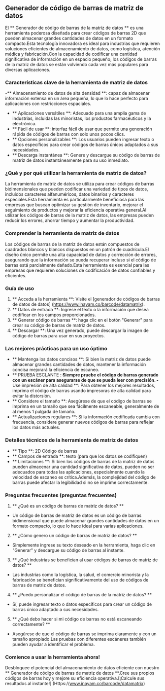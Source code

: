 ## Generador de código de barras de matriz de datos

El ** Generador de código de barras de la matriz de datos ** es una herramienta poderosa diseñada para crear códigos de barras 2D que pueden almacenar grandes cantidades de datos en un formato compacto.Esta tecnología innovadora es ideal para industrias que requieren soluciones eficientes de almacenamiento de datos, como logística, atención médica y fabricación.Con la capacidad de codificar una cantidad significativa de información en un espacio pequeño, los códigos de barras de la matriz de datos se están volviendo cada vez más populares para diversas aplicaciones.

### Características clave de la herramienta de matriz de datos

-** Almacenamiento de datos de alta densidad **: capaz de almacenar información extensa en un área pequeña, lo que lo hace perfecto para aplicaciones con restricciones espaciales.
- ** Aplicaciones versátiles **: Adecuado para una amplia gama de industrias, incluidas las minoristas, los productos farmacéuticos y la electrónica.
- ** Fácil de usar **: interfaz fácil de usar que permite una generación rápida de códigos de barras con solo unos pocos clics.
- ** Opciones personalizables **: Los usuarios pueden ingresar texto o datos específicos para crear códigos de barras únicos adaptados a sus necesidades.
- ** Descarga instantánea **: Genere y descargue su código de barras de matriz de datos instantáneamente para su uso inmediato.

### ¿Qué y por qué utilizar la herramienta de matriz de datos?

La herramienta de matriz de datos se utiliza para crear códigos de barras bidimensionales que pueden codificar una variedad de tipos de datos, incluidos caracteres alfanuméricos, datos binarios y caracteres especiales.Esta herramienta es particularmente beneficiosa para las empresas que buscan optimizar su gestión de inventario, mejorar el seguimiento de productos y mejorar la eficiencia operativa general.Al utilizar los códigos de barras de la matriz de datos, las empresas pueden reducir los errores, ahorrar tiempo y aumentar la productividad.

### Comprender la herramienta de matriz de datos

Los códigos de barras de la matriz de datos están compuestos de cuadrados blancos y blancos dispuestos en un patrón de cuadrícula.El diseño único permite una alta capacidad de datos y corrección de errores, asegurando que la información se pueda recuperar incluso si el código de barras está parcialmente dañado.Esta herramienta es esencial para las empresas que requieren soluciones de codificación de datos confiables y eficientes.

### Guía de uso

1. ** Acceda a la herramienta **: Visite el [generador de códigos de barras de datos de datos] (https://www.inayam.co/barcode/datamatrix).
2. ** Datos de entrada **: Ingrese el texto o la información que desea codificar en los campos proporcionados.
3. ** Generar código de barras **: haga clic en el botón "Generar" para crear su código de barras de matriz de datos.
4. ** Descargar **: Una vez generado, puede descargar la imagen de código de barras para usar en sus proyectos.

### Las mejores prácticas para un uso óptimo

- ** Mantenga los datos concisos **: Si bien la matriz de datos puede almacenar grandes cantidades de datos, mantener la información concisa mejorará la eficiencia de escaneo.
- ** PRUEBA ESCLANTE **: Siempre pruebe el código de barras generado con un escáner para asegurarse de que se pueda leer con precisión.
-** Use impresión de alta calidad **: Para obtener los mejores resultados, imprima el código de barras usando impresoras de alta calidad para evitar la distorsión.
- ** Considere el tamaño **: Asegúrese de que el código de barras se imprima en un tamaño que sea fácilmente escaneable, generalmente de al menos 1 pulgada de tamaño.
- ** Actualizaciones regulares **: Si la información codificada cambia con frecuencia, considere generar nuevos códigos de barras para reflejar los datos más actuales.

### Detalles técnicos de la herramienta de matriz de datos

- ** Tipo **: 2D Código de barras
- ** Campos de entrada **: texto (para que los datos se codifiquen)
- ** Limitaciones **: Si bien los códigos de barras de la matriz de datos pueden almacenar una cantidad significativa de datos, pueden no ser adecuados para todas las aplicaciones, especialmente cuando la velocidad de escaneo es crítica.Además, la complejidad del código de barras puede afectar la legibilidad si no se imprime correctamente.

### Preguntas frecuentes (preguntas frecuentes)

1. ** ¿Qué es un código de barras de matriz de datos? **
- Un código de barras de matriz de datos es un código de barras bidimensional que puede almacenar grandes cantidades de datos en un formato compacto, lo que lo hace ideal para varias aplicaciones.

2. ** ¿Cómo genero un código de barras de matriz de datos? **
- Simplemente ingrese su texto deseado en la herramienta, haga clic en "Generar" y descargue su código de barras al instante.

3. ** ¿Qué industrias se benefician al usar códigos de barras de matriz de datos? **
- Las industrias como la logística, la salud, el comercio minorista y la fabricación se benefician significativamente del uso de códigos de barras de matriz de datos.

4. ** ¿Puedo personalizar el código de barras de la matriz de datos? **
- Sí, puede ingresar texto o datos específicos para crear un código de barras único adaptado a sus necesidades.

5. ** ¿Qué debo hacer si mi código de barras no está escaneando correctamente? **
- Asegúrese de que el código de barras se imprima claramente y con un tamaño apropiado.Las pruebas con diferentes escáneres también pueden ayudar a identificar el problema.

### Comience a usar la herramienta ahora!

Desbloquee el potencial del almacenamiento de datos eficiente con nuestro ** Generador de código de barras de matriz de datos **.Cree sus propios códigos de barras hoy y mejore su eficiencia operativa.[¡Calcule sus resultados al instante!] (Https://www.inayam.co/barcode/datamatrix)